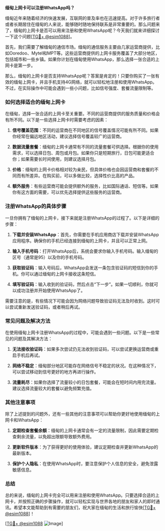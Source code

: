 **缅甸上网卡可以注册WhatsApp吗？**

缅甸近年来随着经济的快速发展，互联网的普及率也在迅速提高。对于许多旅行者或者长期居住在缅甸的人来说，能够随时随地保持联系是非常重要的。那么问题来了，缅甸的上网卡是否可以用来注册和使用WhatsApp呢？今天我们就来详细探讨一下这个问题[[TG💪+ @esim1088](https://t.me/s/esim1088)]。

首先，我们需要了解缅甸的通信市场。缅甸的通信服务主要由几家运营商提供，比如Ooredoo、Mytel和MPT等。这些运营商提供的上网卡服务覆盖了大部分地区，包括城市和一些乡镇。如果你计划在缅甸使用WhatsApp，那么选择一张合适的上网卡是第一步。

那么，缅甸的上网卡是否支持WhatsApp呢？答案是肯定的！只要你购买了一张有效的缅甸上网卡，并且手机支持4G网络，就可以轻松地注册和使用WhatsApp。不过，在实际操作中可能会遇到一些小问题，比如信号强度、套餐流量限制等。

### **如何选择适合的缅甸上网卡**

在缅甸，选择一张合适的上网卡至关重要。不同的运营商提供的服务质量和价格会有所不同。以下是一些选择上网卡时需要考虑的因素：

1. **信号覆盖范围**：不同的运营商在不同地区的信号覆盖情况可能有所不同。如果你经常在偏远地区活动，建议选择信号覆盖较广的运营商。
   
2. **数据流量套餐**：缅甸的上网卡通常有不同的流量套餐可供选择。根据你的使用需求，可以选择日包、周包或月包。如果你只是短期旅行，日包可能更适合你；如果需要长时间使用，则建议选择月包。

3. **价格**：缅甸的上网卡价格相对较为亲民，但具体价格也会因运营商和套餐的不同而有所差异。在购买前，可以多做比较，选择性价比高的产品。

4. **额外服务**：有些运营商可能会提供额外的服务，比如国际通话、短信等。如果你有这方面的需要，可以优先选择提供这些服务的运营商。

### **注册WhatsApp的具体步骤**

一旦你拥有了缅甸的上网卡，接下来就是注册WhatsApp的过程了。以下是详细的步骤：

1. **下载并安装WhatsApp**：首先，你需要在手机应用商店下载并安装WhatsApp应用程序。确保你的手机已经连接到缅甸的上网卡，并且可以正常上网。

2. **输入手机号码**：打开WhatsApp后，系统会要求你输入手机号码。输入缅甸的区号（通常是95）以及你的手机号码。

3. **获取验证码**：输入号码后，WhatsApp会发送一条包含验证码的短信到你的手机。你可以通过缅甸的上网卡接收这条短信。

4. **填写验证码**：输入收到的验证码，然后点击“下一步”。如果一切顺利，你就可以成功注册并开始使用WhatsApp了。

需要注意的是，有些情况下可能会因为网络问题导致验证码无法及时收到。这时可以尝试重新发送验证码，或者稍后再试。

### **常见问题及解决方法**

在使用缅甸上网卡注册WhatsApp的过程中，可能会遇到一些问题。以下是一些常见的问题及其解决方法：

1. **无法接收验证码**：如果多次尝试仍无法收到验证码，可以尝试更换运营商或重启手机后再试。

2. **网络不稳定**：缅甸部分地区可能存在网络信号不稳定的状况。在这种情况下，可以尝试移动到信号更好的地方再进行操作。

3. **流量耗尽**：如果你选择了流量较小的日包套餐，可能会在短时间内用完流量。建议选择流量较大的套餐以避免频繁充值。

### **其他注意事项**

除了上述提到的问题外，还有一些其他的注意事项可以帮助你更好地使用缅甸的上网卡和WhatsApp：

1. **定期检查套餐余额**：缅甸的上网卡通常会有一定的流量限制，因此需要定期检查剩余流量，以免超出限额导致额外费用。

2. **更新软件版本**：为了获得更好的使用体验，建议定期检查并更新WhatsApp的最新版本。

3. **保护个人隐私**：在使用WhatsApp时，要注意保护个人信息的安全，避免泄露敏感信息。

### **总结**

总的来说，缅甸的上网卡完全可以用来注册和使用WhatsApp。只要选择合适的上网卡，并按照正确的步骤操作，就可以轻松实现与世界各地的朋友和家人的即时通讯。希望本文能帮助到有需要的朋友们，祝大家在缅甸的生活和旅行愉快[[TG💪+ @esim1088](https://t.me/s/esim1088)]！

[[TG💪+ @esim1088](https://t.me/s/esim1088) ![Image](https://i.postimg.cc/4NQfJmqS/Snipaste-2025-05-13-00-14-12.png)]